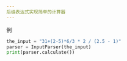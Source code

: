 ```yaml
---
后缀表达式实现简单的计算器
---
```



例
```python
the_input = "31+(2-5)*6/3 * 2 / (2.5 - 1)"
parser = InputParser(the_input)
print(parser.calculate())
```

